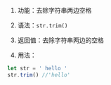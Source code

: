 1. 功能：去除字符串两边空格

2. 语法：`str.trim()`

3. 返回值：去除字符串两边的空格

4. 用法：

```js
let str = ' hello '
str.trim() //'hello'
```
